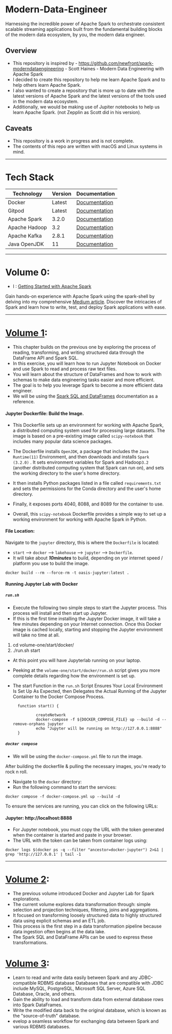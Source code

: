 # Modern-Data-Engineer
Harnessing the incredible power of Apache Spark to orchestrate consistent scalable streaming applications built from the fundamental building blocks of the modern data ecosystem, by you, the modern data engineer.


## Overview
- This repository is inspired by - https://github.com/newfront/spark-moderndataengineering - Scott Haines - Modern Data Engineering with Apache Spark
- I decided to create this repository to help me learn Apache Spark and to help others learn Apache Spark.
- I also wanted to create a repository that is more up to date with the latest versions of Apache Spark and the latest versions of the tools used in the modern data ecosystem.
- Additionally, we would be making use of Jupiter notebooks to help us learn Apache Spark. (not Zepplin as Scott did in his version).

## Caveats
- This repository is a work in progress and is not complete.
- The contents of this repo are written with macOS and Linux systems in mind.

---
# Tech Stack

| Technology | Version | Documentation |
|------------|---------|---------------|
| Docker | Latest | [Documentation](https://docs.docker.com/) |
| Gitpod | Latest | [Documentation](https://www.gitpod.io/docs/introduction/getting-started) |
| Apache Spark | 3.2.0 | [Documentation](https://spark.apache.org/docs/3.2.0/) |
| Apache Hadoop | 3.2 | [Documentation](https://spark.apache.org/docs/3.2.0/) |
| Apache Kafka | 2.8.1 | [Documentation](https://kafka.apache.org/documentation/) |
| Java OpenJDK | 11 | [Documentation](https://docs.oracle.com/en/java/javase/11/) |


---

# Volume 0:  
- I : [Getting Started with Apache Spark ](https://medium.com/@le.oasis/getting-started-with-apache-spark-sparksql-scala-with-mac-terminal-b9c9513c51f1)

Gain hands-on experience with Apache Spark using the spark-shell by delving into my comprehensive [Medium article](https://medium.com/@le.oasis/getting-started-with-apache-spark-sparksql-scala-with-mac-terminal-b9c9513c51f1). Discover the intricacies of Spark and learn how to write, test, and deploy Spark applications with ease. 

---
# [Volume 1](https://github.com/le-oasis/Modern-Data-Engineer/tree/main/vol-01):  
- This chapter builds on the previous one by exploring the process of reading, transforming, and writing structured data through the DataFrame API and Spark SQL.
- In this exercise, you will learn how to run Jupyter Notebook on Docker and use Spark to read and process raw text files. 
- You will learn about the structure of DataFrames and how to work with schemas to make data engineering tasks easier and more efficient. 
- The goal is to help you leverage Spark to become a more efficient data engineer.
- We will be using the [Spark SQL and DataFrames](https://spark.apache.org/docs/latest/sql-programming-guide.html) documentation as a reference.


#### Jupyter Dockerfile: Build the Image.
- This Dockerfile sets up an environment for working with Apache Spark, a distributed computing system used for processing large datasets. The image is based on a pre-existing image called `scipy-notebook` that includes many popular data science packages.

- The Dockerfile installs `OpenJDK`, a package that includes the `Java Runtime(11)` Environment, and then downloads and installs `Spark (3.2.0)` . It sets environment variables for Spark and Hadoop`3.2` (another distributed computing system that Spark can run on), and sets the working directory to the user's home directory.

- It then installs Python packages listed in a file called `requirements.txt`  and sets the permissions for the Conda directory and the user's home directory. 

- Finally, it exposes ports 4040, 8088, and 8089 for the container to use.

- Overall, this `scipy-notebook` Dockerfile provides a simple way to set up a working environment for working with Apache Spark in Python.

#### File Location:
Navigate to the `jupyter` directory, this is where the `Dockerfile` is located:

- `start` --> `docker` --> `lakehouse`  --> `jupyter` --> `Dockerfile`.
- It will take about ***10minutes*** to build, depending on yor internet speed / platform you use to build the image.

```
docker build --rm --force-rm -t oasis-jupyter:latest . 
```


#### Running Jupyter Lab with Docker
##### `run.sh`

- Execute the following two simple steps to start the Jupyter process. This process will install and then start up Jupyter. 
- If this is the first time installing the Jupyter Docker image, it will take a few minutes depending on your Internet connection. Once this Docker image is cached locally, starting and stopping the Jupyter environment will take no time at all.
1.   cd volume-one/start/docker/
2.   ./run.sh start

- At this point you will have Jupyterlab running on your laptop.

- Peeking at the `volume-one/start/docker/run.sh` script gives you more complete details regarding how the environment is set up. 

- The start Function in the `run.sh` Script Ensures Your Local Environment Is Set Up As Expected, then Delegates the Actual Running of the Jupyter Container to the Docker Compose Process.

    
        function start() {
                
                createNetwork
                docker-compose -f ${DOCKER_COMPOSE_FILE} up --build -d --remove-orphans jupyter
                echo "Jupyter will be running on http://127.0.0.1:8888"
        }



##### `docker compose`
- We will be using the `docker-compose.yml` file to run the image.

After building the dockerfile & pulling the necessary images, you're ready to rock n roll. 
- Navigate to the `docker` directory:
- Run the following command to start the services:

~~~
docker compose -f docker-compose.yml up --build -d
~~~

To ensure the services are running, you can click on the following URLs:

#### Jupyter: http://localhost:8888

* For Jupyter notebook, you must copy the URL with the token generated when the container is started and paste in your browser. 
* The URL with the token can be taken from container logs using:
 
```
docker logs $(docker ps -q --filter "ancestor=docker-jupyter") 2>&1 | grep 'http://127.0.0.1' | tail -1
```

---
# [Volume 2](https://github.com/le-oasis/Modern-Data-Engineer/tree/main/vol-02):  
- The previous volume introduced Docker and Jupyter Lab for Spark explorations. 
- The current volume explores data transformation through: simple selection and projection techniques, filtering, joins and aggregations.
- It focused on transforming loosely structured data to highly structured data using explicit schemas and an ETL job. 
- This process is the first step in a data transformation pipeline because data ingestion often begins at the data lake.
- The Spark SQL and DataFrame APIs can be used to express these transformations.


# [Volume 3](https://github.com/le-oasis/Modern-Data-Engineer/tree/main/vol-03): 
- Learn to read and write data easily between Spark and any JDBC-compatible RDBMS database
Databases that are compatible with JDBC include MySQL, PostgreSQL, Microsoft SQL Server, Azure SQL Database, Oracle, and others.
- Gain the ability to load and transform data from external database rows into Spark DataFrames.
- Write the modified data back to the original database, which is known as the "source-of-truth" database.
- evelop a seamless workflow for exchanging data between Spark and various RDBMS databases.

